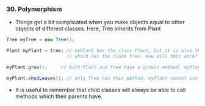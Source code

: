 ### 30. Polymorphism
* Things get a bit complicated when you make objects equal to other objects of different classes. Here, Tree inherits from Plant
```java
Tree myTree = new Tree();

Plant myPlant = tree; // myPlant has the class Plant, but it is also the object myTree
                      // which has the class Tree. How will this work?

myPlant.grow();     // both Plant and Tree have a grow() method. myPlant uses Tree's method, which overrides Plant's method

myPlant.shedLeaves(); // only Tree has this method. myPlant cannot use it (it is a Plant). This line will cause an error.
```
* It is useful to remember that child classes will always be able to call methods which their parents have.